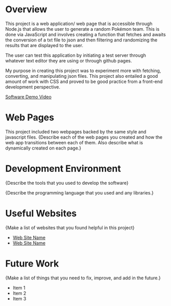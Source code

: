 # Overview

This project is a web application/ web page that is accessible through Node.js that allows the user to generate a random Pokémon team. This is done via JavaScript and involves creating a function that fetches and awaits the conversion of a txt file to json and then filtering and randomizing the results that are displayed to the user.

The user can test this application by initiating a test server through whatever text editor they are using or through github pages.

My purpose in creating this project was to experiment more with fetching, converting, and manipulating json files. This project also entailed a good amount of work with CSS and proved to be good practice from a front-end development perspective.

[Software Demo Video](http://youtube.link.goes.here)

# Web Pages

This project included two webpages backed by the same style and javascript files. 
{Describe each of the web pages you created and how the web app transitions between each of them.  Also describe what is dynamically created on each page.}

# Development Environment

{Describe the tools that you used to develop the software}

{Describe the programming language that you used and any libraries.}

# Useful Websites

{Make a list of websites that you found helpful in this project}
* [Web Site Name](http://url.link.goes.here)
* [Web Site Name](http://url.link.goes.here)

# Future Work

{Make a list of things that you need to fix, improve, and add in the future.}
* Item 1
* Item 2
* Item 3